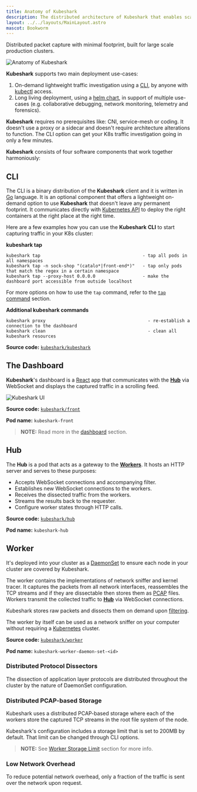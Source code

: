 ```yaml
---
title: Anatomy of Kubeshark
description: The distributed architecture of Kubeshark that enables scalable network traffic capture, explained with diagrams.
layout: ../../layouts/MainLayout.astro
mascot: Bookworm
---
```


Distributed packet capture with minimal footprint, built for large scale production clusters.

![Anatomy of **Kubeshark**](/diagram.png)

**Kubeshark** supports two main deployment use-cases:
1. On-demand lightweight traffic investigation using a [CLI](/en/install#cli), by anyone with [kubectl](https://kubernetes.io/docs/reference/kubectl/) access.
2. Long living deployment, using a [helm chart](/en/install#helm), in support of multiple use-cases (e.g. collaborative debugging, network monitoring, telemetry and forensics).

**Kubeshark** requires no prerequisites like: CNI, service-mesh or coding. It doesn't use a proxy or a sidecar and doesn't require architecture alterations to function. The CLI option can get your K8s traffic investigation going in only a few minutes.

**Kubeshark** consists of four software components that work together harmoniously:

## CLI

The CLI is a binary distribution of the **Kubeshark** client and it is written in [Go](https://go.dev/) language. It is an optional component that offers a lightweight on-demand option to use **Kubeshark** that doesn't leave any permanent footprint. It communicates directly with [Kubernetes API](https://kubernetes.io/docs/concepts/overview/kubernetes-api/) to deploy the right containers at the right place at the right time.

Here are a few examples how you can use the **Kubeshark** **CLI** to start capturing traffic in your K8s cluster:

**kubeshark tap**
```shell
kubeshark tap                                       - tap all pods in all namespaces
kubeshark tap -n sock-shop "(catalo*|front-end*)"   - tap only pods that match the regex in a certain namespace
kubeshark tap --proxy-host 0.0.0.0                  - make the dashboard port accessible from outside localhost
```

For more options on how to use the `tap` command, refer to the [`tap` command](/en/network_sniffing#the-tap-command) section.

**Additional kubeshark commands**
```shell
kubeshark proxy                                       - re-establish a connection to the dashboard
kubeshark clean                                       - clean all kubeshark resources
```

**Source code:** [`kubeshark/kubeshark`](https://github.com/kubeshark/kubeshark)

## The Dashboard

**Kubeshark**'s dashboard is a [React](https://reactjs.org/) app that communicates with the [**Hub**](#hub) via WebSocket and displays the captured traffic in a scrolling feed.

![Kubeshark UI](/kubeshark-ui.png)

**Source code:** [`kubeshark/front`](https://github.com/kubeshark/front)

**Pod name:** `kubeshark-front`

> **NOTE:** Read more in the [dashboard](/en/ui) section.

## Hub

The **Hub** is a pod that acts as a gateway to the [**Workers**](#worker). It hosts an HTTP server and serves to these purposes:

- Accepts WebSocket connections and accompanying filter.
- Establishes new WebSocket connections to the workers.
- Receives the dissected traffic from the workers.
- Streams the results back to the requester.
- Configure worker states through HTTP calls.

**Source code:** [`kubeshark/hub`](https://github.com/kubeshark/hub)

**Pod name:** `kubeshark-hub`

## Worker

It's deployed into your cluster as a [DaemonSet](https://kubernetes.io/docs/concepts/workloads/controllers/daemonset/)
to ensure each node in your cluster are covered by Kubeshark.

The worker contains the implementations of network sniffer and kernel tracer.
It captures the packets from all network interfaces, reassembles the TCP streams and if they are dissectable then stores them as [PCAP](https://datatracker.ietf.org/doc/id/draft-gharris-opsawg-pcap-00.html) files.
Workers transmit the collected traffic to [**Hub**](#hub) via WebSocket connections.

Kubeshark stores raw packets and dissects them on demand upon [filtering](/en/filtering).

The worker by itself can be used as a network sniffer on your computer without requiring a [Kubernetes](https://kubernetes.io/) cluster.

**Source code:** [`kubeshark/worker`](https://github.com/kubeshark/worker)

**Pod name:** `kubeshark-worker-daemon-set-<id>`

### Distributed Protocol Dissectors

The dissection of application layer protocols are distributed throughout the cluster by the nature of DaemonSet configuration.

### Distributed PCAP-based Storage

Kubeshark uses a distributed PCAP-based storage where each of the workers store the captured TCP streams in the root file system of the node.

Kubeshark's configuration includes a storage limit that is set to 200MB by default. That limit can be changed through CLI options.

> **NOTE:** See [Worker Storage Limit](/en/config#worker-storage-limit) section for more info.

### Low Network Overhead

To reduce potential network overhead, only a fraction of the traffic is sent over the network upon request.